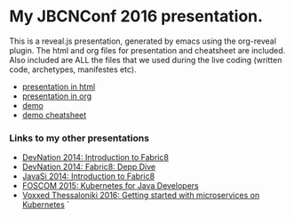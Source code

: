 # My JBCNConf 2016 presentation.

This is a reveal.js presentation, generated by emacs using the org-reveal plugin. The html and org files for presentation and cheatsheet are included.
Also included are ALL the files that we used during the live coding (written code, archetypes, manifestes etc).

- [presentation in html](https://github.com/iocanel/presentations/blob/2017-jbcnconf-spring-cloud-kubernetes/index.html)
- [presentation in org](https://github.com/iocanel/presentations/blob/2017-jbcnconf-spring-cloud-kubernetes/index.org)
- [demo](https://github.com/iocanel/presentations/blob/2017-jbcnconf-spring-cloud-kubernetes/demo)
- [demo cheatsheet](https://github.com/iocanel/presentations/blob/2017-jbcnconf-spring-cloud-kubernetes/demo/cheatsheet.org)

### Links to my other presentations

- [DevNation 2014: Introduction to Fabric8](https://github.com/iocanel/presentations/tree/2014-devnation-introduction-to-fabric8)
- [DevNation 2014: Fabric8: Depp Dive](https://github.com/iocanel/presentations/tree/2014-devnation-fabric8-deep-dive)
- [JavaSi 2014: Introduction to Fabric8](https://github.com/iocanel/presentations/tree/2014-javasi-introduction-to-fabric8)
- [FOSCOM 2015: Kubernetes for Java Developers](https://github.com/iocanel/presentations/tree/2015-fosscom-kubernetes-for-java-developers)
- [Voxxed Thessaloniki 2016: Getting started with microservices on Kubernetes](https://github.com/iocanel/presentations/tree/2016-voxxed@thessaloniki-getting-started-with-microservices-on-kubernetes)
`
